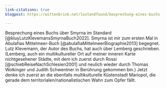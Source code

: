 ```yaml
---
link-citations: true
blogpost: https://wittenbrink.net/lostandfound/besprechung-eines-buchs-ueber-smyrna-im-standard/

---
```


Besprechung eines Buchs über Smyrna im Standard [@kluyLutzKlevemansSmyrnaBuch2022]. Smyrna ist mir zum ersten Mal in Abulafias Mittelmeer-Buch [@abulafiaMittelmeerBiographie2013] begegnet. Lutz Klevemann, der Autor des Buchs, hat auch über Lemberg geschrieben. (Lemberg, auch ein multikultureller Ort auf meiner inneren Karte nichtgesehener Städte, mit dem ich zuerst durch Rossi [@schiebReiseNachSchlesien2001] und neulich wieder durch Thomas Wolkinger und Judith Schwentner in Berührung gekommen bin.) Jetzt denke ich zuerst an die ebenfalls multikulturelle Küstenstadt Mariopol, die gerade dem territorialen/nationalistischen Wahn zum Opfer fällt. 